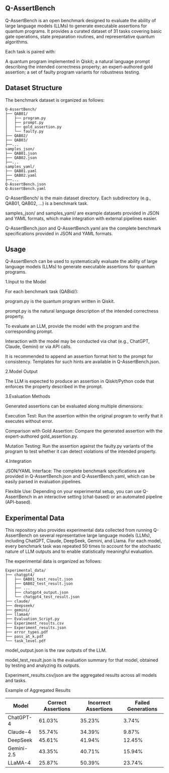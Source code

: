 ## Q-AssertBench
Q-AssertBench is an open benchmark designed to evaluate the ability of large language models (LLMs) to generate executable assertions for quantum programs. It provides a curated dataset of 31 tasks covering basic gate operations, state preparation routines, and representative quantum algorithms.

Each task is paired with:

A quantum program implemented in Qiskit;
a natural language prompt describing the intended correctness property;
an expert-authored gold assertion;
a set of faulty program variants for robustness testing.

## Dataset Structure
The benchmark dataset is organized as follows:
```text
Q-AssertBench/
├── QAB01/
│   ├── program.py
│   ├── prompt.py
│   ├── gold_assertion.py
│   └── faulty.py
├── QAB02/
├── QAB03/
├──...
samples_json/
├── QAB01.json
├── QAB02.json
├──...
samples_yaml/
├── QAB01.yaml
├── QAB02.yaml
├──...
Q-AssertBench.json
Q-AssertBench.yaml
```
Q-AssertBench/ is the main dataset directory. Each subdirectory (e.g., QAB01, QAB02, …) is a benchmark task. 

samples_json/ and samples_yaml/ are example datasets provided in JSON and YAML formats, which make integration with external pipelines easier.

Q-AssertBench.json and Q-AssertBench.yaml are the complete benchmark specifications provided in JSON and YAML formats.

## Usage

Q-AssertBench can be used to systematically evaluate the ability of large language models (LLMs) to generate executable assertions for quantum programs.

1.Input to the Model

For each benchmark task (QABid/):

program.py is the quantum program written in Qiskit.

prompt.py is the natural language description of the intended correctness property.

To evaluate an LLM, provide the model with the program and the corresponding prompt.

Interaction with the model may be conducted via chat (e.g., ChatGPT, Claude, Gemini) or via API calls.

It is recommended to append an assertion format hint to the prompt for consistency. Templates for such hints are available in Q-AssertBench.json.

2.Model Output

The LLM is expected to produce an assertion in Qiskit/Python code that enforces the property described in the prompt.

3.Evaluation Methods

Generated assertions can be evaluated along multiple dimensions:

Execution Test: Run the assertion within the original program to verify that it executes without error.

Comparison with Gold Assertion: Compare the generated assertion with the expert-authored gold_assertion.py.

Mutation Testing: Run the assertion against the faulty.py variants of the program to test whether it can detect violations of the intended property.

4.Integration

JSON/YAML Interface: The complete benchmark specifications are provided in Q-AssertBench.json and Q-AssertBench.yaml, which can be easily parsed in evaluation pipelines.

Flexible Use: Depending on your experimental setup, you can use Q-AssertBench in an interactive setting (chat-based) or an automated pipeline (API-based).

## Experimental Data

This repository also provides experimental data collected from running Q-AssertBench on several representative large language models (LLMs), including ChatGPT, Claude, DeepSeek, Gemini, and Llama.
For each model, every benchmark task was repeated 50 times to account for the stochastic nature of LLM outputs and to enable statistically meaningful evaluation.

The experimental data is organized as follows:
```text
Experimental_data/
├── chatgpt4/
│   ├── QAB01_test_result.json
│   ├── QAB02_test_result.json
│   ├── ...
│   ├── chatgpt4_output.json
│   └── chatgpt4_test_result.json
├── claude/
├── deepseek/
├── gemini/
├── llama4/
├── Evaluation_Script.py
├── Experiment_results.csv
├── Experiment_results.json
├── error_types.pdf
├── pass_at_k.pdf
└── task_level.pdf
```

model_output.json is the raw outputs of the LLM.

model_test_result.json is the evaluation summary for that model, obtained by testing and analyzing its outputs.

Experiment_results.csv/json are the aggregated results across all models and tasks.

Example of Aggregated Results

| Model      | Correct Assertions | Incorrect Assertions | Failed Generations |
|------------|-------------------|----------------------|--------------------|
| ChatGPT-4  | 61.03%            | 35.23%               | 3.74%              |
| Claude-4   | 55.74%            | 34.39%               | 9.87%              |
| DeepSeek   | 45.61%            | 41.94%               | 12.45%             |
| Gemini-2.5 | 43.35%            | 40.71%               | 15.94%             |
| LLaMA-4    | 25.87%            | 50.39%               | 23.74%             |


